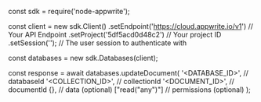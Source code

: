 const sdk = require('node-appwrite');

const client = new sdk.Client()
    .setEndpoint('https://cloud.appwrite.io/v1') // Your API Endpoint
    .setProject('5df5acd0d48c2') // Your project ID
    .setSession(''); // The user session to authenticate with

const databases = new sdk.Databases(client);

const response = await databases.updateDocument(
    '<DATABASE_ID>', // databaseId
    '<COLLECTION_ID>', // collectionId
    '<DOCUMENT_ID>', // documentId
    {}, // data (optional)
    ["read("any")"] // permissions (optional)
);

